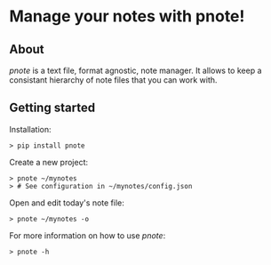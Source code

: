 # Manage your notes with pnote!

## About

*pnote* is a text file, format agnostic, note manager.
It allows to keep a consistant hierarchy of note files that you can work with.

## Getting started
Installation:
```
> pip install pnote
```

Create a new project:
```
> pnote ~/mynotes
> # See configuration in ~/mynotes/config.json
```

Open and edit today's note file:
```
> pnote ~/mynotes -o
```

For more information on how to use *pnote*:
```
> pnote -h
```